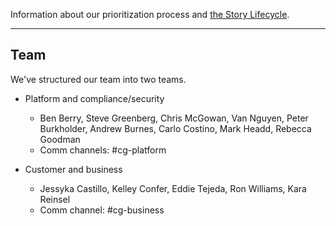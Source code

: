 <a name="definition-of-done"></a>
<a name="grooming"></a>
Information about our prioritization process and [the Story Lifecycle](StoryLifecycle.md).

---

## Team
We've structured our team into two teams.

- Platform and compliance/security
  - Ben Berry, Steve Greenberg, Chris McGowan, Van Nguyen, Peter Burkholder, Andrew Burnes, Carlo Costino, Mark Headd, Rebecca Goodman
  - Comm channels: #cg-platform

- Customer and business
  - Jessyka Castillo, Kelley Confer, Eddie Tejeda, Ron Williams, Kara Reinsel
  - Comm channel: #cg-business



